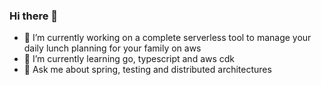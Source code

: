 ### Hi there 👋

- 🔭 I’m currently working on a complete serverless tool to manage your daily lunch planning for your family on aws
- 🌱 I’m currently learning go, typescript and aws cdk
- 💬 Ask me about spring, testing and distributed architectures 

<!--
**sbeddig/sbeddig** is a ✨ _special_ ✨ repository because its `README.md` (this file) appears on your GitHub profile.

Here are some ideas to get you started:

- 👯 I’m looking to collaborate on ...
- 🤔 I’m looking for help with ...
- 📫 How to reach me: ...
- 😄 Pronouns: ...
- ⚡ Fun fact: ...
-->

